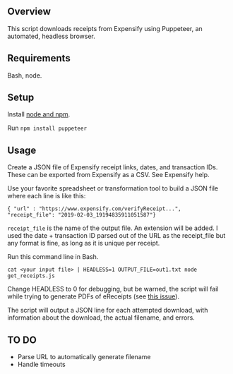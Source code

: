 ## Overview
This script downloads receipts from Expensify using Puppeteer, an automated, headless browser.

## Requirements

Bash, node.

## Setup

Install [node and npm](https://www.npmjs.com/get-npm).

Run `npm install puppeteer`

## Usage

Create a JSON file of Expensify receipt links, dates, and transaction IDs. These can be exported from Expensify as a CSV. See Expensify help.

Use your favorite spreadsheet or transformation tool to build a JSON file where each line is like this:

```
{ "url" : "https://www.expensify.com/verifyReceipt...", "receipt_file": "2019-02-03_19194835911051587"}
```

`receipt_file` is the name of the output file. An extension will be added. I used the date + transaction ID parsed out of the URL as the receipt_file but any format is fine, as long as it is unique per receipt.

Run this command line in Bash.

`cat <your input file> | HEADLESS=1 OUTPUT_FILE=out1.txt node get_receipts.js`

Change HEADLESS to 0 for debugging, but be warned, the script will fail while trying to generate PDFs of eReceipts (see [this issue](https://github.com/GoogleChrome/puppeteer/issues/1829)).

The script will output a JSON line for each attempted download, with information about the download, the actual filename, and errors.

## TO DO

* Parse URL to automatically generate filename 
* Handle timeouts